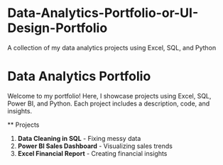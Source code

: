 # Data-Analytics-Portfolio-or-UI-Design-Portfolio
A collection of my data analytics projects using Excel, SQL, and Python
# Data Analytics Portfolio
Welcome to my portfolio! Here, I showcase projects using Excel, SQL, Power BI, and Python. Each project includes  a description, code, and insights.

** Projects
1. **Data Cleaning in SQL** - Fixing messy data
2. **Power BI Sales Dashboard** - Visualizing sales trends
3. **Excel Financial Report** - Creating financial insights
